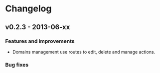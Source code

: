 ﻿Changelog
=========

v0.2.3 - 2013-06-xx
--------------------


### Features and improvements ###

 - Domains management use routes to edit, delete and manage actions.

### Bug fixes ###



